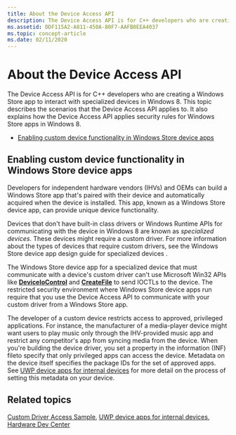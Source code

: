```yaml
---
title: About the Device Access API
description: The Device Access API is for C++ developers who are creating a Windows Store app to interact with specialized devices in Windows 8.
ms.assetid: DDF115A2-A811-450A-80F7-AAFB0EEA4037
ms.topic: concept-article
ms.date: 02/11/2020
---
```


# About the Device Access API

The Device Access API is for C++ developers who are creating a Windows Store app to interact with specialized devices in Windows 8. This topic describes the scenarios that the Device Access API applies to. It also explains how the Device Access API applies security rules for Windows Store apps in Windows 8.

- [Enabling custom device functionality in Windows Store device apps](#enabling-custom-device-functionality-in-windows-store-device-apps)

## Enabling custom device functionality in Windows Store device apps

Developers for independent hardware vendors (IHVs) and OEMs can build a Windows Store app that's paired with their device and automatically acquired when the device is installed. This app, known as a Windows Store device app, can provide unique device functionality.

Devices that don't have built-in class drivers or Windows Runtime APIs for communicating with the device in Windows 8 are known as *specialized devices*. These devices might require a custom driver. For more information about the types of devices that require custom drivers, see the Windows Store device app design guide for specialized devices .

The Windows Store device app for a specialized device that must communicate with a device's custom driver can't use Microsoft Win32 APIs like [**DeviceIoControl**](/windows/win32/api/ioapiset/nf-ioapiset-deviceiocontrol) and [**CreateFile**](/windows/win32/api/fileapi/nf-fileapi-createfilea) to send IOCTLs to the device. The restricted security environment where Windows Store device apps run require that you use the Device Access API to communicate with your custom driver from a Windows Store app.

The developer of a custom device restricts access to approved, privileged applications. For instance, the manufacturer of a media-player device might want users to play music only through the IHV-provided music app and restrict any competitor's app from syncing media from the device. When you're building the device driver, you set a property in the information (INF) fileto specify that only privileged apps can access the device. Metadata on the device itself specifies the package IDs for the set of approved apps. See [UWP device apps for internal devices](/windows-hardware/drivers/devapps/uwp-device-apps-for-specialized-devices) for more detail on the process of setting this metadata on your device.

## Related topics

[Custom Driver Access Sample](https://github.com/microsoftarchive/msdn-code-gallery-microsoft/tree/411c271e537727d737a53fa2cbe99eaecac00cc0/Official%20Windows%20Platform%20Sample/Custom%20driver%20access%20sample), [UWP device apps for internal devices](/windows-hardware/drivers/devapps/uwp-device-apps-for-specialized-devices), [Hardware Dev Center](/windows-hardware/drivers/)
